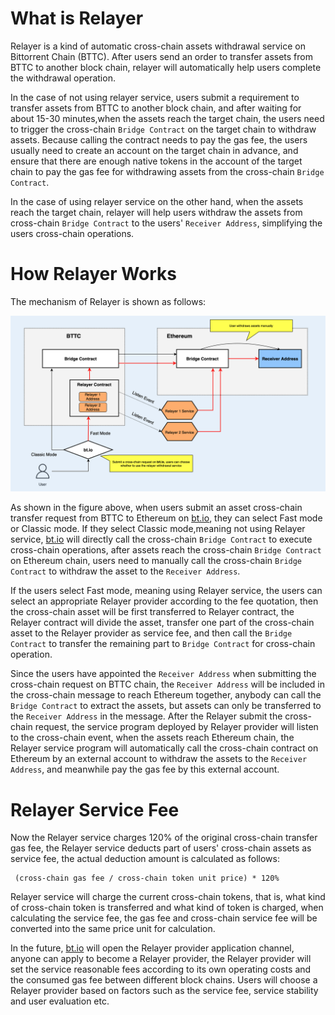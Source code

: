 # What is Relayer
Relayer is a kind of automatic cross-chain assets withdrawal service on Bittorrent Chain (BTTC).  After users send an order to transfer assets from BTTC to another block chain, relayer will automatically help users complete the withdrawal operation.

In the case of not using relayer service, users submit a requirement to transfer assets from BTTC to another block chain, and after waiting for about 15-30 minutes,when the assets reach the target chain, the users need to trigger the cross-chain `Bridge Contract` on the target chain to withdraw assets. Because calling the contract needs to pay the gas fee, the users usually need to create an account on the target chain in advance, and ensure that there are enough native tokens in the account of the target chain to pay the gas fee for withdrawing assets from the cross-chain `Bridge Contract`.

In the case of using relayer service on the other hand, when the assets reach the target chain, relayer will help users withdraw the assets from cross-chain `Bridge Contract` to the users' `Receiver Address`, simplifying the users cross-chain operations.

# How Relayer Works
The mechanism of Relayer is shown as follows:

![](../../static/img/relayer-en.png)


As shown in the figure above, when users submit an asset cross-chain transfer request from BTTC to Ethereum on [bt.io](https://bt.io), they can select Fast mode or Classic mode. If they select Classic mode,meaning not using Relayer service, [bt.io](https://bt.io) will directly call the cross-chain `Bridge Contract` to execute cross-chain operations, after assets reach the cross-chain `Bridge Contract` on Ethereum chain, users need to manually call the cross-chain `Bridge Contract` to withdraw the asset to the `Receiver Address`.

If the users select Fast mode, meaning using Relayer service, the users can select an appropriate Relayer provider according to the fee quotation, then the cross-chain asset will be first transferred to Relayer contract, the Relayer contract will divide the asset, transfer one part of the cross-chain asset to the Relayer provider as service fee, and then call the `Bridge Contract` to transfer the remaining part to `Bridge Contract` for cross-chain operation.

Since the users have appointed the `Receiver Address` when submitting the cross-chain request on BTTC chain, the `Receiver Address` will be included in the cross-chain message to reach Ethereum together, anybody can call the `Bridge Contract` to extract the assets, but assets can only be transferred to the `Receiver Address` in the message. After the Relayer submit the cross-chain request, the service program deployed by Relayer provider will listen to the cross-chain event, when the assets reach Ethereum chain, the Relayer service program will automatically call the cross-chain contract on Ethereum by an external account to withdraw the assets to the `Receiver Address`, and meanwhile pay the gas fee by this external account. 
# Relayer Service Fee
Now the Relayer service charges 120% of the original cross-chain transfer gas fee, the Relayer service deducts part of users' cross-chain assets as service fee, the actual deduction amount is calculated as follows:

```
 (cross-chain gas fee / cross-chain token unit price) * 120% 
```

Relayer service will charge the current cross-chain tokens, that is, what kind of cross-chain token is transferred and what kind of token is charged, when calculating the service fee, the gas fee and cross-chain service fee will be converted into the same price unit for calculation.

In the future, [bt.io](https://bt.io) will open the Relayer provider application channel, anyone can apply to become a Relayer provider, the Relayer provider will set the service reasonable fees according to its own operating costs and the consumed gas fee between different block chains. Users will choose a Relayer provider based on factors such as the service fee, service stability and user evaluation etc.

